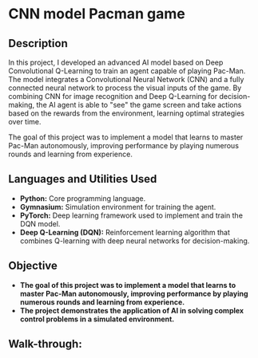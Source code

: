# CNN model Pacman game

## Description

In this project, I developed an advanced AI model based on Deep Convolutional Q-Learning to train an agent capable of playing Pac-Man. The model integrates a Convolutional Neural Network (CNN) and a fully connected neural network to process the visual inputs of the game. By combining CNN for image recognition and Deep Q-Learning for decision-making, the AI agent is able to "see" the game screen and take actions based on the rewards from the environment, learning optimal strategies over time.

The goal of this project was to implement a model that learns to master Pac-Man autonomously, improving performance by playing numerous rounds and learning from experience.

## Languages and Utilities Used

- **Python:** Core programming language.
- **Gymnasium:** Simulation environment for training the agent.
- **PyTorch:** Deep learning framework used to implement and train the DQN model.
- **Deep Q-Learning (DQN):** Reinforcement learning algorithm that combines Q-learning with deep neural networks for decision-making.

## Objective

- **The goal of this project was to implement a model that learns to master Pac-Man autonomously, improving performance by playing numerous rounds and learning from experience.**
- **The project demonstrates the application of AI in solving complex control problems in a simulated environment.**

## Walk-through:
